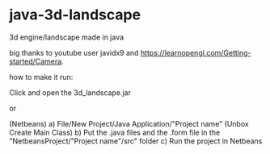 # java-3d-landscape
3d engine/landscape made in java

big thanks to youtube user javidx9 and https://learnopengl.com/Getting-started/Camera.




how to make it run:

Click and open the 3d_landscape.jar

or

(Netbeans) 
a) File/New Project/Java Application/"Project name" (Unbox Create Main Class)
b) Put the .java files and the .form file in the "NetbeansProject/"Project name"/src" folder
c) Run the project in Netbeans
